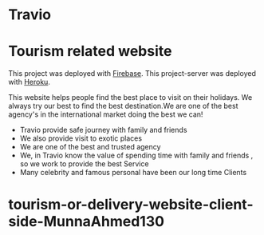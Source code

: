 # Travio

# Tourism related website

This project was deployed with [Firebase](https://travel-agency-e968e.web.app/).
This project-server was deployed with [Heroku](https://travio-tourism-website-server-side.vercel.app/).

This website helps people find the best place to visit on their holidays. We always try our best to find the best destination.We are one of the best agency's in the international market doing the best we can!

-   Travio provide safe journey with family and friends
-   We also provide visit to exotic places
-   We are one of the best and trusted agency
-   We, in Travio know the value of spending time with family and friends , so we work to provide the best Service
-   Many celebrity and famous personal have been our long time Clients

# tourism-or-delivery-website-client-side-MunnaAhmed130
